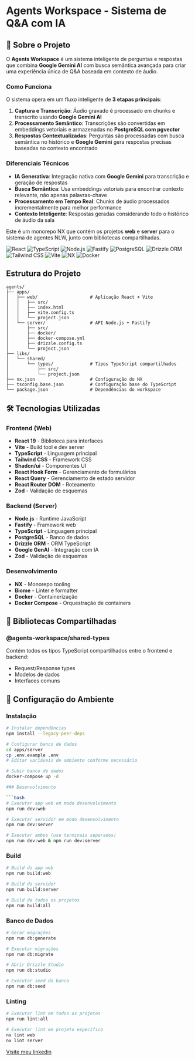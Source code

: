 # Agents Workspace - Sistema de Q&A com IA

## 🤖 Sobre o Projeto

O **Agents Workspace** é um sistema inteligente de perguntas e respostas que combina **Google Gemini AI** com busca semântica avançada para criar uma experiência única de Q&A baseada em contexto de áudio.

### Como Funciona

O sistema opera em um fluxo inteligente de **3 etapas principais**:

1. **Captura e Transcrição**: Áudio gravado é processado em chunks e transcrito usando **Google Gemini AI**
2. **Processamento Semântico**: Transcrições são convertidas em embeddings vetoriais e armazenadas no **PostgreSQL com pgvector**
3. **Respostas Contextualizadas**: Perguntas são processadas com busca semântica no histórico e **Google Gemini** gera respostas precisas baseadas no contexto encontrado

### Diferenciais Técnicos

- **IA Generativa**: Integração nativa com **Google Gemini** para transcrição e geração de respostas
- **Busca Semântica**: Usa embeddings vetoriais para encontrar contexto relevante, não apenas palavras-chave
- **Processamento em Tempo Real**: Chunks de áudio processados incrementalmente para melhor performance
- **Contexto Inteligente**: Respostas geradas considerando todo o histórico de áudio da sala

Este é um monorepo NX que contém os projetos **web** e **server** para o sistema de agentes NLW, junto com bibliotecas compartilhadas.

![React](https://img.shields.io/badge/React-19-61DAFB)
![TypeScript](https://img.shields.io/badge/TypeScript-5.0-blue)
![Node.js](https://img.shields.io/badge/Node.js-18+-339933)
![Fastify](https://img.shields.io/badge/Fastify-Framework-000000)
![PostgreSQL](https://img.shields.io/badge/PostgreSQL-Database-336791)
![Drizzle ORM](https://img.shields.io/badge/Drizzle-ORM-C5F74F)
![Tailwind CSS](https://img.shields.io/badge/Tailwind%20CSS-UI-38B2AC)
![Vite](https://img.shields.io/badge/Vite-Build%20Tool-646CFF)
![NX](https://img.shields.io/badge/NX-Monorepo-143055)
![Docker](https://img.shields.io/badge/Docker-Container-2496ED)

## Estrutura do Projeto

```
agents/
├── apps/
│   ├── web/                    # Aplicação React + Vite
│   │   ├── src/
│   │   ├── index.html
│   │   ├── vite.config.ts
│   │   └── project.json
│   └── server/                 # API Node.js + Fastify
│       ├── src/
│       ├── docker/
│       ├── docker-compose.yml
│       ├── drizzle.config.ts
│       └── project.json
├── libs/
│   └── shared/
│       └── types/              # Tipos TypeScript compartilhados
│           ├── src/
│           └── project.json
├── nx.json                     # Configuração do NX
├── tsconfig.base.json          # Configuração base do TypeScript
└── package.json                # Dependências do workspace
```

## 🛠️ Tecnologias Utilizadas

### Frontend (Web)

- **React 19** - Biblioteca para interfaces
- **Vite** - Build tool e dev server
- **TypeScript** - Linguagem principal
- **Tailwind CSS** - Framework CSS
- **Shadcn/ui** - Componentes UI
- **React Hook Form** - Gerenciamento de formulários
- **React Query** - Gerenciamento de estado servidor
- **React Router DOM** - Roteamento
- **Zod** - Validação de esquemas

### Backend (Server)

- **Node.js** - Runtime JavaScript
- **Fastify** - Framework web
- **TypeScript** - Linguagem principal
- **PostgreSQL** - Banco de dados
- **Drizzle ORM** - ORM TypeScript
- **Google GenAI** - Integração com IA
- **Zod** - Validação de esquemas

### Desenvolvimento

- **NX** - Monorepo tooling
- **Biome** - Linter e formatter
- **Docker** - Containerização
- **Docker Compose** - Orquestração de containers

## 📂 Bibliotecas Compartilhadas

### @agents-workspace/shared-types

Contém todos os tipos TypeScript compartilhados entre o frontend e backend:

- Request/Response types
- Modelos de dados
- Interfaces comuns

## 🔧 Configuração do Ambiente

### Instalação

````bash
# Instalar dependências
npm install --legacy-peer-deps

# Configurar banco de dados
cd apps/server
cp .env.example .env
# Editar variáveis de ambiente conforme necessário

# Subir banco de dados
docker-compose up -d

### Desenvolvimento

```bash
# Executar app web em modo desenvolvimento
npm run dev:web

# Executar servidor em modo desenvolvimento
npm run dev:server

# Executar ambos (use terminais separados)
npm run dev:web & npm run dev:server
````

### Build

```bash
# Build do app web
npm run build:web

# Build do servidor
npm run build:server

# Build de todos os projetos
npm run build:all
```

### Banco de Dados

```bash
# Gerar migrações
npm run db:generate

# Executar migrações
npm run db:migrate

# Abrir Drizzle Studio
npm run db:studio

# Executar seed do banco
npm run db:seed
```

### Linting

```bash
# Executar lint em todos os projetos
npm run lint:all

# Executar lint em projeto específico
nx lint web
nx lint server
```

[Visite meu linkedin](https://www.linkedin.com/in/michelenink/)
